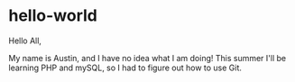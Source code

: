 hello-world
===========

Hello All,

My name is Austin, and I have no idea what I am doing! 
This summer I'll be learning PHP and mySQL, so I had to 
figure out how to use Git. 
